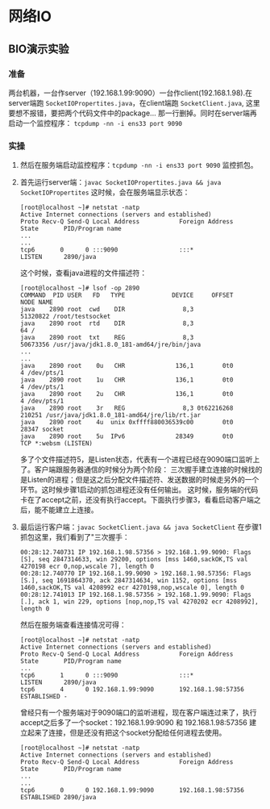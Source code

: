 # 网络IO

## BIO演示实验

### 准备
两台机器，一台作server（192.168.1.99:9090）一台作client(192.168.1.98).在server端跑 `SocketIOPropertites.java`，在client端跑
`SocketClient.java`, 这里要想不报错，要把两个代码文件中的package... 那一行删掉。同时在server端再启动一个监控程序：
`tcpdump -nn -i ens33 port 9090`

### 实操
1. 然后在服务端启动监控程序：`tcpdump -nn -i ens33 port 9090` 监控抓包。
2. 首先运行server端：`javac SocketIOPropertites.java && java SocketIOPropertites`
   这时候，会在服务端显示状态：
   ```
   [root@localhost ~]# netstat -natp
   Active Internet connections (servers and established)
   Proto Recv-Q Send-Q Local Address           Foreign Address         State       PID/Program name    
   ...
   ...     
   tcp6       0      0 :::9090                 :::*                    LISTEN      2890/java
   ```
   这个时候，查看java进程的文件描述符：
   ```
   [root@localhost ~]# lsof -op 2890
   COMMAND  PID USER   FD   TYPE             DEVICE     OFFSET     NODE NAME
   java    2890 root  cwd    DIR                8,3            51320822 /root/testsocket
   java    2890 root  rtd    DIR                8,3                  64 /
   java    2890 root  txt    REG                8,3            50673356 /usr/java/jdk1.8.0_181-amd64/jre/bin/java
   ...
   ...
   java    2890 root    0u   CHR              136,1        0t0        4 /dev/pts/1
   java    2890 root    1u   CHR              136,1        0t0        4 /dev/pts/1
   java    2890 root    2u   CHR              136,1        0t0        4 /dev/pts/1
   java    2890 root    3r   REG                8,3 0t62216268   210251 /usr/java/jdk1.8.0_181-amd64/jre/lib/rt.jar
   java    2890 root    4u  unix 0xffff880036539c00        0t0    28347 socket
   java    2890 root    5u  IPv6              28349        0t0      TCP *:websm (LISTEN)
   ```
   多了个文件描述符5，是Listen状态，代表有一个进程已经在9090端口监听上了。客户端跟服务器通信的时候分为两个阶段：
   三次握手建立连接的时候找的是Listen的进程；但是这之后分配文件描述符、发送数据的时候走另外的一个环节。这时候步骤1启动的抓包进程还没有任何输出。
   这时候，服务端的代码卡在了accept之前，还没有执行accept。下面执行步骤3，看看启动客户端之后，能不能建立上连接。
3. 最后运行客户端：`javac SocketClient.java && java SocketClient` 在步骤1抓包这里，我们看到了"三次握手：
   ```
   00:28:12.740731 IP 192.168.1.98.57356 > 192.168.1.99.9090: Flags [S], seq 2847314633, win 29200, options [mss 1460,sackOK,TS val 4270198 ecr 0,nop,wscale 7], length 0
   00:28:12.740770 IP 192.168.1.99.9090 > 192.168.1.98.57356: Flags [S.], seq 1691864370, ack 2847314634, win 1152, options [mss 1460,sackOK,TS val 4208992 ecr 4270198,nop,wscale 0], length 0
   00:28:12.741013 IP 192.168.1.98.57356 > 192.168.1.99.9090: Flags [.], ack 1, win 229, options [nop,nop,TS val 4270202 ecr 4208992], length 0
   ```
   然后在服务端查看连接情况可得：
   ```
   [root@localhost ~]# netstat -natp
   Active Internet connections (servers and established)
   Proto Recv-Q Send-Q Local Address           Foreign Address         State       PID/Program name    
   ...       
   tcp6       1      0 :::9090                 :::*                    LISTEN      2890/java           
   tcp6       4      0 192.168.1.99:9090       192.168.1.98:57356      ESTABLISHED -
   ```
   曾经只有一个服务端对于9090端口的监听进程，现在客户端连过来了，执行accept之后多了一个socket：192.168.1.99:9090 和 192.168.1.98:57356
   建立起来了连接，但是还没有把这个socket分配给任何进程去使用。
   
   ```
   [root@localhost ~]# netstat -natp
   Active Internet connections (servers and established)
   Proto Recv-Q Send-Q Local Address           Foreign Address         State       PID/Program name    
   ...
   ...       
   tcp6       0      0 192.168.1.99:9090       192.168.1.98:57356      ESTABLISHED 2890/java
   ```

